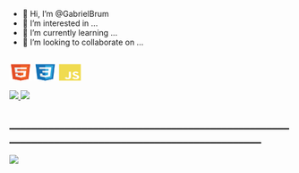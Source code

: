 - 👋 Hi, I’m @GabrielBrum
- 👀 I’m interested in ...
- 🌱 I’m currently learning ...
- 💞️ I’m looking to collaborate on ...

 <div style="display: inline_block"><br>
   <img align="center" alt="Ziel-html" height="30" width="40" src="https://raw.githubusercontent.com/devicons/devicon/master/icons/html5/html5-original.svg">
   <img align="center" alt="Ziel-css3" height="30" width="40" src="https://raw.githubusercontent.com/devicons/devicon/master/icons/css3/css3-original.svg">
   <img align="center" alt="Ziel-js" height="30" width="40" src="https://raw.githubusercontent.com/devicons/devicon/master/icons/javascript/javascript-plain.svg">
</div>  
<br>
<div>
  <a href="https://github.com/GabriellBrum">
  <img height="180em" src="https://github-readme-stats.vercel.app/api?username=GabriellBrum&amp;show_icons=true&amp;theme=dark&amp;include_all_commits=true&amp;count_private=true" style="max-width:100%;">
  <img height="180em" src="https://github-readme-stats.vercel.app/api/top-langs/?username=GabriellBrum&amp;layout=compact&amp;langs_count=7&amp;theme=dark" style="max-width:100%;">
</a>
</div>

<h2>_______________________________________________________________________________________________</h2>
     
<div>
   <a href =https://api.whatsapp.com/send?l=pt_BR&phone=5521965659905></a><img src= "https://img.shields.io/badge/WhatsApp-25D366?style=for-the-badge&logo=whatsapp&logoColor=white" ></a>
 
</div>
